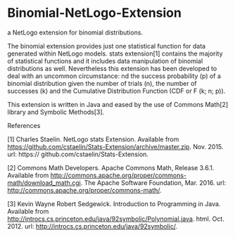 # Binomial-NetLogo-Extension
a NetLogo extension for binomial distributions.

The binomial extension provides just one statistical function for data generated within NetLogo models. stats extension[1] contains the majority of statistical functions and it includes data manipulation of binomial distributions as well. Nevertheless this extension has been developed to deal with an uncommon circumstance:  nd the success probability (p) of a binomial distribution given the number of trials (n), the number of successes (k) and the Cumulative Distribution Function (CDF or F (k; n; p)).

This extension is written in Java and eased by the use of Commons Math[2] library and Symbolic Methods[3].


References

[1] Charles Staelin. NetLogo stats Extension. Available from https://github.com/cstaelin/Stats-Extension/archive/master.zip. Nov. 2015. url: https:// github.com/cstaelin/Stats-Extension.

[2] Commons Math Developers. Apache Commons Math, Release 3.6.1. Available from http://commons.apache.org/proper/commons-math/download_math.cgi. The Apache Software Foundation, Mar. 2016. url: http://commons.apache.org/proper/commons-math/.

[3] Kevin Wayne Robert Sedgewick. Introduction to Programming in Java. Available from http://introcs.cs.princeton.edu/java/92symbolic/Polynomial.java. html. Oct. 2012. url: http://introcs.cs.princeton.edu/java/92symbolic/.
